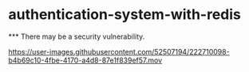 # authentication-system-with-redis


*** There may be a security vulnerability.


https://user-images.githubusercontent.com/52507194/222710098-b4b69c10-4fbe-4170-a4d8-87e1f839ef57.mov

